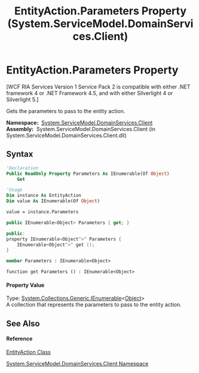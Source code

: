 ﻿---
title: EntityAction.Parameters Property  (System.ServiceModel.DomainServices.Client)
TOCTitle: Parameters Property
ms:assetid: P:System.ServiceModel.DomainServices.Client.EntityAction.Parameters
ms:mtpsurl: https://msdn.microsoft.com/en-us/library/system.servicemodel.domainservices.client.entityaction.parameters(v=VS.91)
ms:contentKeyID: 28755526
ms.date: 01/27/2012
mtps_version: v=VS.91
f1_keywords:
- System.ServiceModel.DomainServices.Client.EntityAction.Parameters
- System.ServiceModel.DomainServices.Client.EntityAction.get_Parameters
dev_langs:
- CSharp
- JScript
- VB
- FSharp
- c++
api_location:
- System.ServiceModel.DomainServices.Client.dll
api_name:
- System.ServiceModel.DomainServices.Client.EntityAction.get_Parameters
- System.ServiceModel.DomainServices.Client.EntityAction.Parameters
api_type:
- Managed
topic_type:
- apiref
- kbSyntax
product_family_name: VS
ROBOTS: INDEX,FOLLOW
---

# EntityAction.Parameters Property

\[WCF RIA Services Version 1 Service Pack 2 is compatible with either .NET framework 4 or .NET Framework 4.5, and with either Silverlight 4 or Silverlight 5.\]

Gets the parameters to pass to the entity action.

**Namespace:**  [System.ServiceModel.DomainServices.Client](ff422479\(v=vs.91\).md)  
**Assembly:**  System.ServiceModel.DomainServices.Client (in System.ServiceModel.DomainServices.Client.dll)

## Syntax

``` vb
'Declaration
Public ReadOnly Property Parameters As IEnumerable(Of Object)
    Get
```

``` vb
'Usage
Dim instance As EntityAction
Dim value As IEnumerable(Of Object)

value = instance.Parameters
```

``` csharp
public IEnumerable<Object> Parameters { get; }
```

``` c++
public:
property IEnumerable<Object^>^ Parameters {
    IEnumerable<Object^>^ get ();
}
```

``` fsharp
member Parameters : IEnumerable<Object>
```

``` jscript
function get Parameters () : IEnumerable<Object>
```

#### Property Value

Type: [System.Collections.Generic.IEnumerable](https://msdn.microsoft.com/en-us/library/9eekhta0)\<[Object](https://msdn.microsoft.com/en-us/library/e5kfa45b)\>  
A collection that represents the parameters to pass to the entity action.  
  

## See Also

#### Reference

[EntityAction Class](ff423106\(v=vs.91\).md)

[System.ServiceModel.DomainServices.Client Namespace](ff422479\(v=vs.91\).md)

